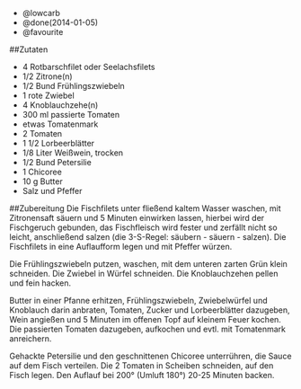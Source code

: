 - @lowcarb
- @done(2014-01-05)
- @favourite

##Zutaten
- 4      Rotbarschfilet oder Seelachsfilets
- 1/2      Zitrone(n)
- 1/2 Bund     Frühlingszwiebeln
- 1     rote Zwiebel
- 4      Knoblauchzehe(n)
- 300 ml passierte Tomaten
- etwas Tomatenmark
- 2 Tomaten
- 1 1/2      Lorbeerblätter
- 1/8 Liter     Weißwein, trocken
- 1/2 Bund     Petersilie
- 1 Chicoree
- 10 g     Butter
- Salz und Pfeffer

##Zubereitung
Die Fischfilets unter fließend kaltem Wasser waschen, mit Zitronensaft säuern und 5 Minuten einwirken lassen, hierbei wird der Fischgeruch gebunden, das Fischfleisch wird fester und zerfällt nicht so leicht, anschließend salzen (die 3-S-Regel: säubern - säuern - salzen). Die Fischfilets in eine Auflaufform legen und mit Pfeffer würzen.

Die Frühlingszwiebeln putzen, waschen, mit dem unteren zarten Grün klein schneiden. Die Zwiebel in Würfel schneiden. Die Knoblauchzehen pellen und fein hacken.

Butter in einer Pfanne erhitzen, Frühlingszwiebeln, Zwiebelwürfel und Knoblauch darin anbraten, Tomaten, Zucker und Lorbeerblätter dazugeben, Wein angießen und 5 Minuten im offenen Topf auf kleinem Feuer kochen. Die passierten Tomaten dazugeben, aufkochen und evtl. mit Tomatenmark anreichern.

Gehackte Petersilie und den geschnittenen Chicoree unterrühren, die Sauce auf dem Fisch verteilen. Die  2 Tomaten in Scheiben schneiden, auf den Fisch legen. Den Auflauf bei 200° (Umluft 180°) 20-25 Minuten backen.
